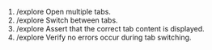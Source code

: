 1. /explore Open multiple tabs.
2. /explore Switch between tabs.
3. /explore Assert that the correct tab content is displayed.
4. /explore Verify no errors occur during tab switching.